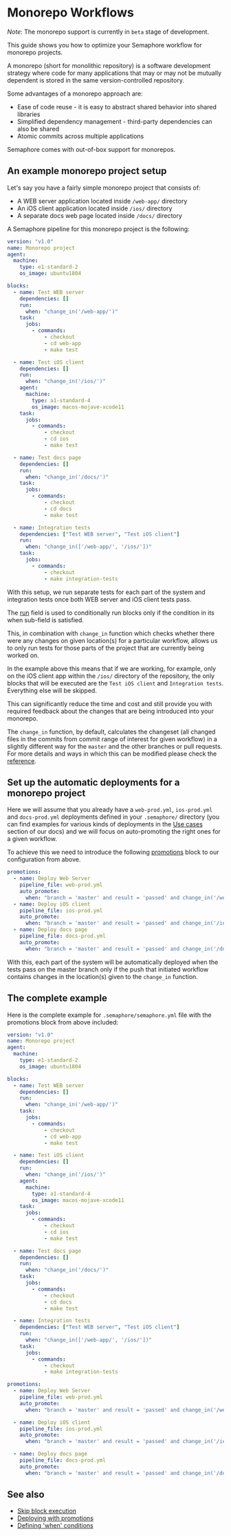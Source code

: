# Monorepo Workflows

*Note*: The monorepo support is currently in `beta` stage of development.

This guide shows you how to optimize your Semaphore workflow for monorepo
projects.

A monorepo (short for monolithic repository) is a software development strategy
where code for many applications that may or may not be mutually dependent is
stored in the same version-controlled repository.

Some advantages of a monorepo approach are:

- Ease of code reuse - it is easy to abstract shared behavior into shared libraries
- Simplified dependency management - third-party dependencies can also be shared
- Atomic commits across multiple applications

Semaphore comes with out-of-box support for monorepos.

## An example monorepo project setup

Let's say you have a fairly simple monorepo project that consists of:

- A WEB server application located inside `/web-app/` directory
- An iOS client application located inside `/ios/` directory
- A separate docs web page located inside `/docs/` directory

A Semaphore pipeline for this monorepo project is the following:

```yaml
version: "v1.0"
name: Monorepo project
agent:
  machine:
    type: e1-standard-2
    os_image: ubuntu1804

blocks:
  - name: Test WEB server
    dependencies: []
    run:
      when: "change_in('/web-app/')"
    task:
      jobs:
        - commands:
            - checkout
            - cd web-app
            - make test

  - name: Test iOS client
    dependencies: []
    run:
      when: "change_in('/ios/')"
    agent:
      machine:
        type: a1-standard-4
        os_image: macos-mojave-xcode11
    task:
      jobs:
        - commands:
            - checkout
            - cd ios
            - make test

  - name: Test docs page
    dependencies: []
    run:
      when: "change_in('/docs/')"
    task:
      jobs:
        - commands:
            - checkout
            - cd docs
            - make test

  - name: Integration tests
    dependencies: ["Test WEB server", "Test iOS client"]
    run:
      when: "change_in(['/web-app/', '/ios/'])"
    task:
      jobs:
        - commands:
            - checkout
            - make integration-tests
```

With this setup, we run separate tests for each part of the system and
integration tests once both WEB server and iOS client tests pass.

The [run][run-ref] field is used to conditionally run blocks only if the
condition in its when sub-field is satisfied.

This, in combination with `change_in` function which checks whether there were
any changes on given location(s) for a particular workflow, allows us to only
run tests for those parts of the project that are currently being worked on.

In the example above this means that if we are working, for example, only on
the iOS client app within the `/ios/` directory of the repository, the only
blocks that will be executed are the `Test iOS client` and `Integration tests`.
Everything else will be skipped.

This can significantly reduce the time and cost and still provide you with
required feedback about the changes that are being introduced into your monorepo.

The `change_in` function, by default, calculates the changeset (all changed
files in the commits from commit range of interest for given workflow) in a
slightly different way for the `master` and the other branches or pull requests.
For more details and ways in which this can be modified please check the
[reference][change-in-ref].

## Set up the automatic deployments for a monorepo project

Here we will assume that you already have a `web-prod.yml`, `ios-prod.yml` and
`docs-prod.yml` deployments defined in your `.semaphore/` directory (you can find
examples for various kinds of deployments in the [Use cases][use-cases] section
of our docs) and we will focus on auto-promoting the right ones for a given
workflow.

To achieve this we need to introduce the following [promotions][promotions-ref]
block to our configuration from above.

```yaml
promotions:
  - name: Deploy Web Server
    pipeline_file: web-prod.yml
    auto_promote:
      when: "branch = 'master' and result = 'passed' and change_in('/web-app/')"
  - name: Deploy iOS client
    pipeline_file: ios-prod.yml
    auto_promote:
      when: "branch = 'master' and result = 'passed' and change_in('/ios/')"
  - name: Deploy docs page
    pipeline_file: docs-prod.yml
    auto_promote:
      when: "branch = 'master' and result = 'passed' and change_in('/docs/')"
```

With this, each part of the system will be automatically deployed when the tests
pass on the master branch only if the push that initiated workflow contains
changes in the location(s) given to the `change_in` function.

## The complete example

Here is the complete example for `.semaphore/semaphore.yml` file with the
promotions block from above included:

```yaml
version: "v1.0"
name: Monorepo project
agent:
  machine:
    type: e1-standard-2
    os_image: ubuntu1804

blocks:
  - name: Test WEB server
    dependencies: []
    run:
      when: "change_in('/web-app/')"
    task:
      jobs:
        - commands:
            - checkout
            - cd web-app
            - make test

  - name: Test iOS client
    dependencies: []
    run:
      when: "change_in('/ios/')"
    agent:
      machine:
        type: a1-standard-4
        os_image: macos-mojave-xcode11
    task:
      jobs:
        - commands:
            - checkout
            - cd ios
            - make test

  - name: Test docs page
    dependencies: []
    run:
      when: "change_in('/docs/')"
    task:
      jobs:
        - commands:
            - checkout
            - cd docs
            - make test

  - name: Integration tests
    dependencies: ["Test WEB server", "Test iOS client"]
    run:
      when: "change_in(['/web-app/', '/ios/'])"
    task:
      jobs:
        - commands:
            - checkout
            - make integration-tests

promotions:
  - name: Deploy Web Server
    pipeline_file: web-prod.yml
    auto_promote:
      when: "branch = 'master' and result = 'passed' and change_in('/web-app/')"

  - name: Deploy iOS client
    pipeline_file: ios-prod.yml
    auto_promote:
      when: "branch = 'master' and result = 'passed' and change_in('/ios/')"

  - name: Deploy docs page
    pipeline_file: docs-prod.yml
    auto_promote:
      when: "branch = 'master' and result = 'passed' and change_in('/docs/')"
```

## See also

- [Skip block execution][skip-ref]
- [Deploying with promotions][promotions-guided]
- [Defining 'when' conditions][conditions-ref]



[run-ref]: https://docs.semaphoreci.com/reference/pipeline-yaml-reference/#run-in-blocks
[change-in-ref]: https://docs.semaphoreci.com/reference/conditions-reference/#change_in
[use-cases]: https://docs.semaphoreci.com/examples/tutorials-and-example-projects/
[promotions-ref]: https://docs.semaphoreci.com/reference/pipeline-yaml-reference/#promotions
[skip-ref]: https://docs.semaphoreci.com/reference/pipeline-yaml-reference/#skip-in-blocks
[promotions-guided]: https://docs.semaphoreci.com/guided-tour/deploying-with-promotions/
[conditions-ref]: https://docs.semaphoreci.com/reference/conditions-reference/
